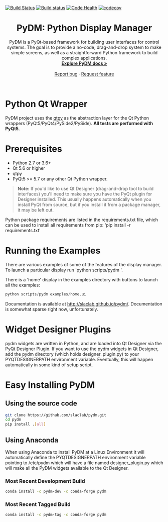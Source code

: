 [![Build Status](https://travis-ci.org/slaclab/pydm.svg?branch=master)](https://travis-ci.org/slaclab/pydm) 
[![Build status](https://ci.appveyor.com/api/projects/status/sw8rp4an7o79m833?svg=true)](https://ci.appveyor.com/project/hhslepicka/pydm-fxpsx)
[![Code Health](https://landscape.io/github/slaclab/pydm/master/landscape.svg?style=flat)](https://landscape.io/github/slaclab/pydm/master) 
[![codecov](https://codecov.io/gh/slaclab/pydm/branch/master/graph/badge.svg)](https://codecov.io/gh/slaclab/pydm)


<p align="center">
  <h1 align="center">PyDM: Python Display Manager</h1>

  <p align="center">
    PyDM is a PyQt-based framework for building user interfaces for control systems.
    The goal is to provide a no-code, drag-and-drop system to make simple screens,
    as well as a straightforward Python framework to build complex applications.
    <br>
    <a href="https://slaclab.github.io/pydm/"><strong>Explore PyDM docs »</strong></a>
    <br>
    <br>
    <a href="https://github.com/hhslepicka/test/issues/new?template=bug-report.md">Report bug</a>
    ·
    <a href="https://github.com/hhslepicka/test/issues/new?template=feature-request.md&labels=request">Request feature</a>
  </p>
</p>

<br>


# Python Qt Wrapper
PyDM project uses the [qtpy](https://github.com/spyder-ide/qtpy)
as the abstraction layer for the Qt Python wrappers (PyQt5/PyQt4/PySide2/PySide).
**All tests are performed with PyQt5**.

# Prerequisites
* Python 2.7 or 3.6+
* Qt 5.6 or higher
* qtpy
* PyQt5 >= 5.7 or any other Qt Python wrapper.
> **Note:**
> If you'd like to use Qt Designer (drag-and-drop tool to build interfaces) you'll
> need to make sure you have the PyQt plugin for Designer installed.  This usually
> happens automatically when you install PyQt from source, but if you install it
> from a package manager, it may be left out.

Python package requirements are listed in the requirements.txt file, which can
be used to install all requirements from pip: 'pip install -r requirements.txt'


# Running the Examples
There are various examples of some of the features of the display manager.
To launch a particular display run 'python scripts/pydm <filename>'.

There is a 'home' display in the examples directory with buttons to launch all
the examples:
```python
python scripts/pydm examples/home.ui
```

Documentation is available at http://slaclab.github.io/pydm/.  Documentation is
somewhat sparse right now, unfortunately.

# Widget Designer Plugins
pydm widgets are written in Python, and are loaded into Qt Designer via the PyQt
Designer Plugin.
If you want to use the pydm widgets in Qt Designer, add the pydm directory
(which holds designer_plugin.py) to your PYQTDESIGNERPATH environment variable.
Eventually, this will happen automatically in some kind of setup script.

# Easy Installing PyDM
## Using the source code
```sh
git clone https://github.com/slaclab/pydm.git
cd pydm
pip install .[all]
```

## Using Anaconda

When using Anaconda to install PyDM at a Linux Environment it will automatically
define the PYQTDESIGNERPATH environment variable pointing to /etc/pydm which
will have a file named designer_plugin.py which will make all the PyDM widgets
available to the Qt Designer.

### Most Recent Development Build
```sh
conda install -c pydm-dev -c conda-forge pydm
```
### Most Recent Tagged Build
```sh
conda install -c pydm-tag -c conda-forge pydm
```
